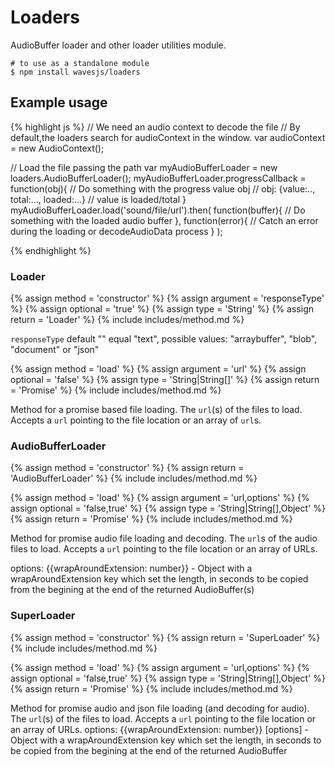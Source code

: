 ---
---

# Loaders


AudioBuffer loader and other loader utilities module.

~~~
# to use as a standalone module
$ npm install wavesjs/loaders
~~~

## Example usage

{% highlight js %}
  // We need an audio context to decode the file
  // By default,the loaders search for audioContext in the window.
  var audioContext = new AudioContext();

  // Load the file passing the path
  var myAudioBufferLoader = new loaders.AudioBufferLoader();
  myAudioBufferLoader.progressCallback = function(obj){
    // Do something with the progress value obj
    // obj: {value:.., total:..., loaded:...}
    // value is loaded/total
  }
  myAudioBufferLoader.load('sound/file/url').then(
      function(buffer){
        // Do something with the loaded audio buffer
      },
      function(error){
        // Catch an error during the loading or decodeAudioData process
      }
  );

{% endhighlight %}

### Loader

{% assign method = 'constructor' %}
{% assign argument = 'responseType' %}
{% assign optional = 'true' %}
{% assign type = 'String' %}
{% assign return = 'Loader' %}
{% include includes/method.md %}

`responseType` default "" equal "text", possible values: "arraybuffer", "blob", "document" or "json"

{% assign method = 'load' %}
{% assign argument = 'url' %}
{% assign optional = 'false' %}
{% assign type = 'String|String[]' %}
{% assign return = 'Promise' %}
{% include includes/method.md %}

Method for a promise based file loading.
The `url`(s) of the files to load. Accepts a `url` pointing to the file location or an array of `url`s.

### AudioBufferLoader

{% assign method = 'constructor' %}
{% assign return = 'AudioBufferLoader' %}
{% include includes/method.md %}

{% assign method = 'load' %}
{% assign argument = 'url,options' %}
{% assign optional = 'false,true' %}
{% assign type = 'String|String[],Object' %}
{% assign return = 'Promise' %}
{% include includes/method.md %}

Method for promise audio file loading and decoding.
The `url`s of the audio files to load. Accepts a `url` pointing to the file location or an array of URLs.

options: \{\{wrapAroundExtension: number\}\} - Object with a wrapAroundExtension key which set the length, in seconds to be copied from the begining at the end of the returned AudioBuffer(s)

### SuperLoader

{% assign method = 'constructor' %}
{% assign return = 'SuperLoader' %}
{% include includes/method.md %}

{% assign method = 'load' %}
{% assign argument = 'url,options' %}
{% assign optional = 'false,true' %}
{% assign type = 'String|String[],Object' %}
{% assign return = 'Promise' %}
{% include includes/method.md %}

Method for promise audio and json file loading (and decoding for audio).
The `url`(s) of the files to load. Accepts a `url` pointing to the file location or an array of URLs.
options: \{\{wrapAroundExtension: number\}\} [options] - Object with a wrapAroundExtension key which set the length, in seconds to be copied from the begining at the end of the returned AudioBuffer

